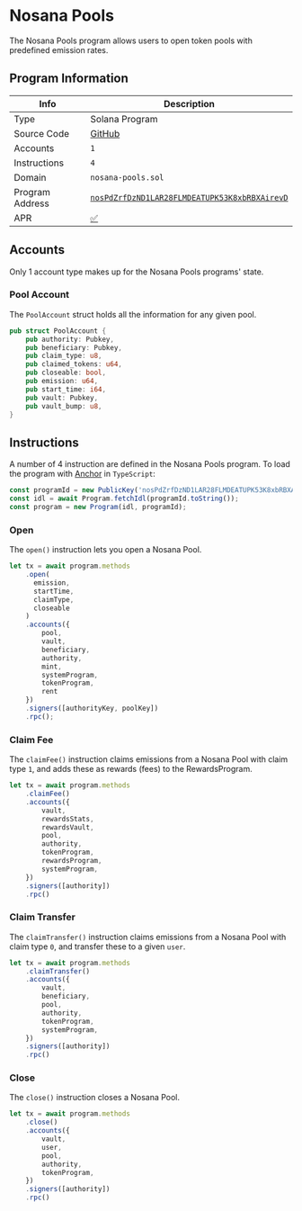 # Nosana Pools <Badge type="warning" text="mainnet" vertical="middle" />

The Nosana Pools program allows users to open token pools with predefined emission rates.

## Program Information

| Info            | Description                                                                                                                      |
|-----------------|----------------------------------------------------------------------------------------------------------------------------------|
| Type            | Solana Program                                                                                                                   |
| Source Code     | [GitHub](https://github.com/nosana-ci/nosana-programs)                                                                           |
| Accounts        | `1`                                                                                                                              |
| Instructions    | `4`                                                                                                                              |
| Domain          | `nosana-pools.sol`                                                                                                               |
| Program Address | [`nosPdZrfDzND1LAR28FLMDEATUPK53K8xbRBXAirevD`](https://explorer.solana.com/address/nosPdZrfDzND1LAR28FLMDEATUPK53K8xbRBXAirevD) |
| APR             | [✅](https://www.apr.dev/program/nosPdZrfDzND1LAR28FLMDEATUPK53K8xbRBXAirevD)                                                     |

## Accounts

Only 1 account type makes up for the Nosana Pools programs' state.

### Pool Account

The `PoolAccount` struct holds all the information for any given pool.

```rust
pub struct PoolAccount {
    pub authority: Pubkey,
    pub beneficiary: Pubkey,
    pub claim_type: u8,
    pub claimed_tokens: u64,
    pub closeable: bool,
    pub emission: u64,
    pub start_time: i64,
    pub vault: Pubkey,
    pub vault_bump: u8,
}
```

## Instructions

A number of 4 instruction are defined in the Nosana Pools program.
To load the program with [Anchor](https://coral-xyz.github.io/anchor/ts/index.html) in `TypeScript`:

```typescript
const programId = new PublicKey('nosPdZrfDzND1LAR28FLMDEATUPK53K8xbRBXAirevD');
const idl = await Program.fetchIdl(programId.toString());
const program = new Program(idl, programId);
```

### Open

The `open()` instruction lets you open a Nosana Pool.

```typescript
let tx = await program.methods
    .open(
      emission,
      startTime,
      claimType,
      closeable
    )
    .accounts({
        pool,
        vault,
        beneficiary,
        authority,
        mint,
        systemProgram,
        tokenProgram,
        rent
    })
    .signers([authorityKey, poolKey])
    .rpc();
```

### Claim Fee

The `claimFee()` instruction claims emissions from a Nosana Pool with claim type `1`,
and adds these as rewards (fees) to the RewardsProgram.

```typescript
let tx = await program.methods
    .claimFee()
    .accounts({
        vault,
        rewardsStats,
        rewardsVault,
        pool,
        authority,
        tokenProgram,
        rewardsProgram,
        systemProgram,
    })
    .signers([authority])
    .rpc()
```

### Claim Transfer

The `claimTransfer()` instruction claims emissions from a Nosana Pool with claim type `0`,
and transfer these to a given `user`.

```typescript
let tx = await program.methods
    .claimTransfer()
    .accounts({
        vault,
        beneficiary,
        pool,
        authority,
        tokenProgram,
        systemProgram,
    })
    .signers([authority])
    .rpc()
```

### Close

The `close()` instruction closes a Nosana Pool.

```typescript
let tx = await program.methods
    .close()
    .accounts({
        vault,
        user,
        pool,
        authority,
        tokenProgram,
    })
    .signers([authority])
    .rpc()
```
